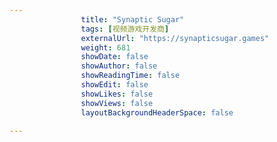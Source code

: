---
                title: "Synaptic Sugar"
                tags: [视频游戏开发商]
                externalUrl: "https://synapticsugar.games"
                weight: 681
                showDate: false
                showAuthor: false
                showReadingTime: false
                showEdit: false
                showLikes: false
                showViews: false
                layoutBackgroundHeaderSpace: false
                ---


